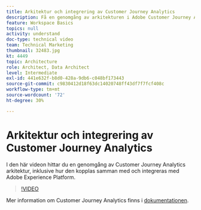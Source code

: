 ```yaml
---
title: Arkitektur och integrering av Customer Journey Analytics
description: Få en genomgång av arkitekturen i Adobe Customer Journey Analytics, inklusive hur den kopplas samman och integreras med Adobe Experience Platform.
feature: Workspace Basics
topics: null
activity: understand
doc-type: technical video
team: Technical Marketing
thumbnail: 32483.jpg
kt: 4449
topic: Architecture
role: Architect, Data Architect
level: Intermediate
exl-id: 441e632f-b8d0-428a-9db6-c048bf173443
source-git-commit: c9830412d18f63dc14020748ff43df7f7fcf408c
workflow-type: tm+mt
source-wordcount: '72'
ht-degree: 30%

---
```


# Arkitektur och integrering av Customer Journey Analytics

I den här videon hittar du en genomgång av Customer Journey Analytics arkitektur, inklusive hur den kopplas samman med och integreras med Adobe Experience Platform.

>[!VIDEO](https://video.tv.adobe.com/v/32483/?learn=on&quality=12)

Mer information om Customer Journey Analytics finns i [dokumentationen](https://experienceleague.adobe.com/docs/analytics-platform/using/cja-landing.html).
